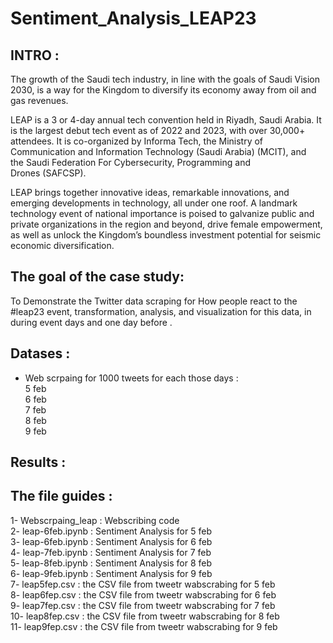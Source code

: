# Sentiment_Analysis_LEAP23


## INTRO :

The growth of the Saudi tech industry, in line with the goals of Saudi Vision 2030, is a way for the Kingdom to diversify its economy away from oil and gas revenues.

LEAP is a 3 or 4-day annual tech convention held in Riyadh, Saudi Arabia. It is the largest debut tech event as of 2022 and 2023, with over 30,000+ attendees. It is co-organized by Informa Tech, the Ministry of Communication and Information Technology (Saudi Arabia) (MCIT), and the Saudi Federation For Cybersecurity, Programming and Drones (SAFCSP).

LEAP brings together innovative ideas, remarkable innovations, and emerging developments in technology, all under one roof. A landmark technology event of national importance is poised to galvanize public and private organizations in the region and beyond, drive female empowerment, as well as unlock the Kingdom’s boundless investment potential for seismic economic diversification.


## The goal of the case study:

To Demonstrate the Twitter data scraping for How people react to the #leap23 event, transformation, analysis, and visualization for this data, in during event days and one day before .


## Datases :

 - Web scrpaing for 1000 tweets for each those days : <br />
 5 feb <br />
 6 feb <br />
 7 feb <br />
 8 feb <br />
 9 feb <br />
 
 ## Results :
 
 
 
 
 ## The file guides :
 1- Webscrpaing_leap : Webscribing code <br />
 2- leap-6feb.ipynb : Sentiment Analysis for 5 feb <br />
 3- leap-6feb.ipynb : Sentiment Analysis for 6 feb <br />
 4- leap-7feb.ipynb : Sentiment Analysis for 7 feb <br />
 5- leap-8feb.ipynb : Sentiment Analysis for 8 feb <br />
 6- leap-9feb.ipynb : Sentiment Analysis for 9 feb <br />
 7- leap5fep.csv : the CSV file from tweetr wabscrabing for 5 feb <br />
 8- leap6fep.csv : the CSV file from tweetr wabscrabing for 6 feb <br />
 9- leap7fep.csv : the CSV file from tweetr wabscrabing for 7 feb <br />
10- leap8fep.csv : the CSV file from tweetr wabscrabing for 8 feb <br />
11- leap9fep.csv : the CSV file from tweetr wabscrabing for 9 feb <br />
 
 
 
